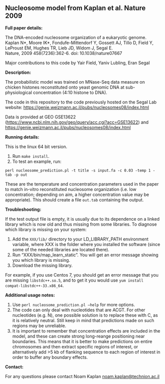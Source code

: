## Nucleosome model from Kaplan et al. Nature 2009

__Full paper details:__

The DNA-encoded nucleosome organization of a eukaryotic genome.  
Kaplan N*, Moore IK*, Fondufe-Mittendorf Y, Gossett AJ, Tillo D, Field Y, LeProust EM, Hughes TR, Lieb JD, Widom J, Segal E.  
Nature, 2009 458(7236):362-6. doi: 10.1038/nature07667

Major contributions to this code by Yair Field, Yaniv Lubling, Eran Segal

__Description:__

The probabilistic model was trained on MNase-Seq data measure on chicken histones reconstituted onto yeast genomic DNA at sub-physiological concentration (4:10 histone to DNA).

The code in this repository to the code previously hosted on the Segal Lab website: https://genie.weizmann.ac.il/pubs/nucleosomes08/index.html

Data is provided at GEO GSE13622 (https://www.ncbi.nlm.nih.gov/geo/query/acc.cgi?acc=GSE13622) and https://genie.weizmann.ac.il/pubs/nucleosomes08/index.html

__Running details:__

This is the linux 64 bit version.

1. Run `make install`. 
2. To test an example, run:
 
`perl nucleosome_prediction.pl -t title -s input.fa -c 0.03 -temp 1 -tab -p out`
 
These are the temperature and concentration parameters used in the paper to match in-vitro reconstituted nucleosome organization (i.e. low concentration; depending on aim, a higher concentration value may be appropriate). This should create a file `out.tab` containing the output.

__Troubleshooting:__

If the test output file is empty, it is usually due to its dependence on a linked library which is now old and thus missing from some libraries. To diagnose which library is missing on your system:

1. Add the `XXX/lib/` directory to your LD_LIBRARY_PATH environment variable, where XXX is the folder where you installed the software (since some of the needed libraries are located there).
2. Run “XXX/bin/map_learn_static”. You will get an error message showing you which library is missing.
3. Download the missing library.

For example, if you use Centos 7, you should get an error message that you are missing `libstdc++.so.5`, and to get it you would use `yum install compat-libstdc++-33.x86_64`.

__Additional usage notes:__

1. Use `perl nucleosome_prediction.pl –help` for more options.
2. The code can only deal with nucleotides that are ACGT. For other nucleotides (e.g. N), one possible solution is to replace these with C, as it is relatively neutral. Still keep in mind that predictions made on such regions may be unreliable.
3. It is important to remember that concentration effects are included in the model, and these can create strong long-reange positioning near boundaries. This means that it is better to make predictions on entire chromosomes and then extract specific regions of interest, or alternatively add >5 kb of flanking sequence to each region of interest in order to buffer any boundary effects.

__Contact:__

For any questions please contact Noam Kaplan noam.kaplan@technion.ac.il



